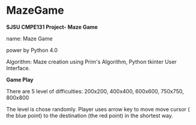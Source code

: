 # MazeGame
**SJSU CMPE131 Project- Maze Game** 

name: Maze Game 

power by Python 4.0

Algorithm: Maze creation using Prim's Algorithm, Python tkinter User Interface.

**Game Play**

There are 5 level of difficulties: 200x200, 400x400, 600x600, 750x750, 800x800

The level is chose randomly. Player uses arrow key to move move cursor ( the blue point) to the destination (the red point) in the shortest way. 
